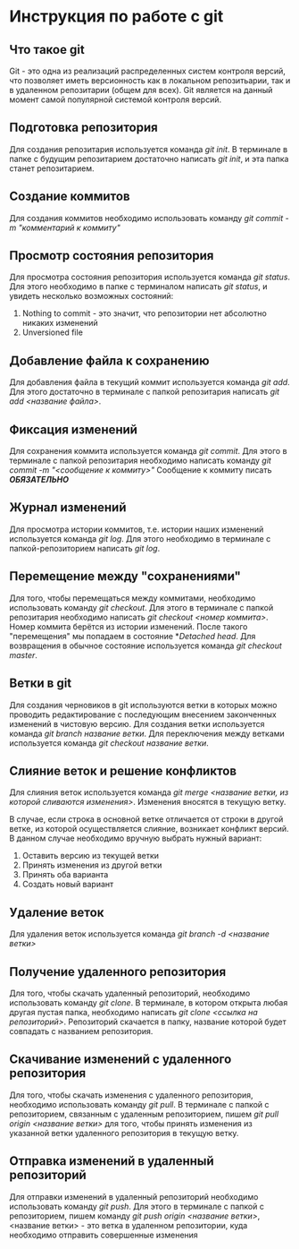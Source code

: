 # Инструкция по работе с git

## Что такое git
Git - это одна из реализаций распределенных систем контроля версий, что позволяет иметь версионность как в локальном репозитьарии, так и в удаленном репозитарии (общем для всех). Git является на данный момент самой популярной системой контроля версий.

## Подготовка репозитория
Для создания репозитария используется команда *git init*. В терминале в папке с будущим репозитарием достаточно написать *git init*, и эта папка станет репозитарием.

## Создание коммитов
Для создания коммитов необходимо использовать команду *git commit -m "комментарий к коммиту"*

## Просмотр состояния репозитория
Для просмотра состояния репозитория используется команда *git status*. Для этого необходимо в папке с терминалом написать *git status*, и увидеть несколько возможных состояний:
1. Nothing to commit - это значит, что репозитории нет абсолютно никаких изменений
2. Unversioned file

## Добавление файла к сохранению
Для добавления файла в текущий коммит используется команда *git add*. Для этого достаточно в терминале с папкой репозитария написать *git add <название файла>*.

## Фиксация изменений
Для сохранения коммита используется команда *git commit*. Для этого в терминале с папкой репозитария необходимо написать команду *git commit -m "<сообщение к коммиту>"* Сообщение к коммиту писать ***ОБЯЗАТЕЛЬНО***

## Журнал изменений
Для просмотра истории коммитов, т.е. истории наших изменений используется команда *git log*. Для этого необходимо в терминале с папкой-репозиторием написать *git log*.

## Перемещение между "сохранениями"
Для того, чтобы перемещаться между коммитами, необходимо использовать команду *git checkout*. Для этого в терминале с папкой репозитария необходимо написать *git checkout <номер коммита>*. Номер коммита берётся из истории изменений. После такого "перемещения" мы попадаем в состояние **Detached head*. Для возвращения в обычное состояние используется команда *git checkout master*.

## Ветки в git
Для создания черновиков в git используются ветки в которых можно проводить редактирование с последующим внесением законченных изменений в чистовую версию. Для создания ветки используется команда *git branch название ветки*. Для переключения между ветками используется команда *git checkout название ветки*.

## Слияние веток и решение конфликтов
Для слияния веток используется команда *git merge <название ветки, из которой сливаются изменения>*. Изменения вносятся в текущую ветку.

В случае, если строка в основной ветке отличается от строки в другой ветке, из которой осуществляется слияние, возникает конфликт версий. В данном случае необходимо вручную выбрать нужный вариант:
1. Оставить версию из текущей ветки
2. Принять изменения из другой ветки
3. Принять оба варианта
4. Создать новый вариант

## Удаление веток
Для удаления веток используется команда *git branch -d <название ветки>*

## Получение удаленного репозитория
Для того, чтобы скачать удаленный репозиторий, необходимо использовать команду *git clone*. В терминале, в котором открыта любая другая пустая папка, необходимо написать *git clone <ссылка на репозиторий>*. Репозиторий скачается в папку, название которой будет совпадать с названием репозитория.

## Скачивание изменений с удаленного репозитория
Для того, чтобы скачать изменения с удаленного репозитория, необходимо использовать команду *git pull*. В терминале с папкой с репозиторием, связанным с удаленным репозиторием, пишем *git pull origin <название ветки>* для того, чтобы принять изменения из указанной ветки удаленного репозитория в текущую ветку.

## Отправка изменений в удаленный репозиторий
Для отправки изменений в удаленный репозиторий необходимо использовать команду *git push*. Для этого в терминале с папкой с репозиторием, пишем команду *git push origin <название ветки>*, <название ветки> - это ветка в удаленном репозитории, куда необходимо отправить совершенные изменения



